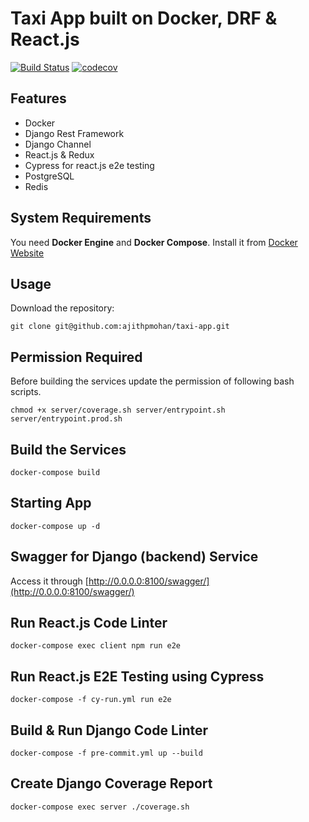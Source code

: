 # Taxi App built on Docker, DRF & React.js

[![Build Status](https://travis-ci.com/ajithpmohan/taxi-app.svg?branch=master)](https://travis-ci.com/ajithpmohan/taxi-app) [![codecov](https://codecov.io/gh/ajithpmohan/taxi-app/branch/master/graph/badge.svg)](https://codecov.io/gh/ajithpmohan/taxi-app)

## Features

* Docker
* Django Rest Framework
* Django Channel
* React.js & Redux
* Cypress for react.js e2e testing
* PostgreSQL
* Redis

## System Requirements

You need **Docker Engine** and **Docker Compose**. Install it from [Docker Website](https://docs.docker.com/)

## Usage

Download the repository:

    git clone git@github.com:ajithpmohan/taxi-app.git

## Permission Required

Before building the services update the permission of following bash scripts.

    chmod +x server/coverage.sh server/entrypoint.sh server/entrypoint.prod.sh

## Build the Services

    docker-compose build

## Starting App

    docker-compose up -d

## Swagger for Django (backend) Service

Access it through [http://0.0.0.0:8100/swagger/](http://0.0.0.0:8100/swagger/)

## Run React.js Code Linter

    docker-compose exec client npm run e2e

## Run React.js E2E Testing using Cypress

    docker-compose -f cy-run.yml run e2e

## Build & Run Django Code Linter

    docker-compose -f pre-commit.yml up --build

## Create Django Coverage Report

    docker-compose exec server ./coverage.sh
